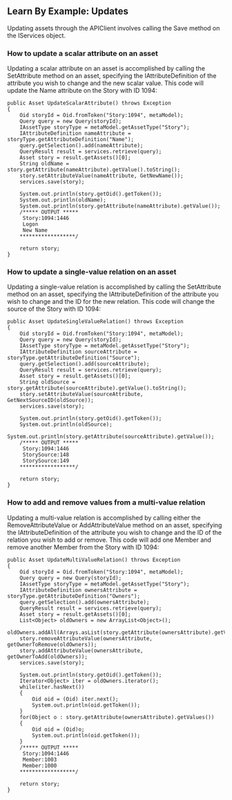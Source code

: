 ## Learn By Example: Updates

Updating assets through the APIClient involves calling the Save method on the IServices object.

### How to update a scalar attribute on an asset

Updating a scalar attribute on an asset is accomplished by calling the SetAttribute method on an asset, specifying the IAttributeDefinition of the attribute you wish to change and the new scalar value. This code will update the Name attribute on the Story with ID 1094:
```
public Asset UpdateScalarAttribute() throws Exception
{
    Oid storyId = Oid.fromToken("Story:1094", metaModel);
    Query query = new Query(storyId);
    IAssetType storyType = metaModel.getAssetType("Story");
    IAttributeDefinition nameAttribute = storyType.getAttributeDefinition("Name");
    query.getSelection().add(nameAttribute);
    QueryResult result = services.retrieve(query);
    Asset story = result.getAssets()[0];
    String oldName = story.getAttribute(nameAttribute).getValue().toString();
    story.setAttributeValue(nameAttribute, GetNewName());
    services.save(story);

    System.out.println(story.getOid().getToken());
    System.out.println(oldName);
    System.out.println(story.getAttribute(nameAttribute).getValue());
    /***** OUTPUT *****
     Story:1094:1446
     Logon
     New Name
    ******************/

    return story;
}
```

### How to update a single-value relation on an asset

Updating a single-value relation is accomplished by calling the SetAttribute method on an asset, specifying the IAttributeDefinition of the attribute you wish to change and the ID for the new relation. This code will change the source of the Story with ID 1094:
```
public Asset UpdateSingleValueRelation() throws Exception
{
    Oid storyId = Oid.fromToken("Story:1094", metaModel);
    Query query = new Query(storyId);
    IAssetType storyType = metaModel.getAssetType("Story");
    IAttributeDefinition sourceAttribute = storyType.getAttributeDefinition("Source");
    query.getSelection().add(sourceAttribute);
    QueryResult result = services.retrieve(query);
    Asset story = result.getAssets()[0];
    String oldSource = story.getAttribute(sourceAttribute).getValue().toString();
    story.setAttributeValue(sourceAttribute, GetNextSourceID(oldSource));
    services.save(story);

    System.out.println(story.getOid().getToken());
    System.out.println(oldSource);
    System.out.println(story.getAttribute(sourceAttribute).getValue());
    /***** OUTPUT *****
     Story:1094:1446
     StorySource:148
     StorySource:149
    ******************/

    return story;
}
```

### How to add and remove values from a multi-value relation

Updating a multi-value relation is accomplished by calling either the RemoveAttributeValue or AddAttributeValue method on an asset, specifying the IAttributeDefinition of the attribute you wish to change and the ID of the relation you wish to add or remove. This code will add one Member and remove another Member from the Story with ID 1094:
```
public Asset UpdateMultiValueRelation() throws Exception
{
    Oid storyId = Oid.fromToken("Story:1094", metaModel);
    Query query = new Query(storyId);
    IAssetType storyType = metaModel.getAssetType("Story");
    IAttributeDefinition ownersAttribute = storyType.getAttributeDefinition("Owners");
    query.getSelection().add(ownersAttribute);
    QueryResult result = services.retrieve(query);
    Asset story = result.getAssets()[0];
    List<Object> oldOwners = new ArrayList<Object>();
    oldOwners.addAll(Arrays.asList(story.getAttribute(ownersAttribute).getValues()));
    story.removeAttributeValue(ownersAttribute, getOwnerToRemove(oldOwners));
    story.addAttributeValue(ownersAttribute, getOwnerToAdd(oldOwners));
    services.save(story);

    System.out.println(story.getOid().getToken());
    Iterator<Object> iter = oldOwners.iterator();
    while(iter.hasNext())
    {
    	Oid oid = (Oid) iter.next();
        System.out.println(oid.getToken());
    }
    for(Object o : story.getAttribute(ownersAttribute).getValues())
    {
    	Oid oid = (Oid)o;
        System.out.println(oid.getToken());
    }
    /***** OUTPUT *****
     Story:1094:1446
     Member:1003
     Member:1000
    ******************/

    return story;
}
```
